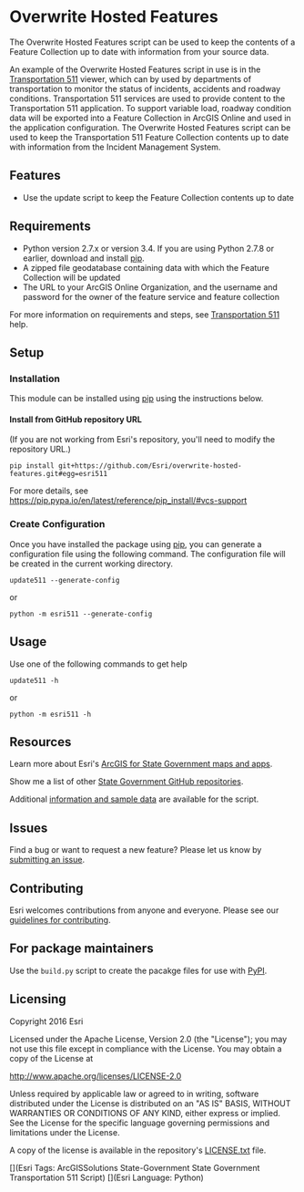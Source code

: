 Overwrite Hosted Features
=========================

The Overwrite Hosted Features script can be used to keep the contents of a Feature Collection up to date with information from your source data.

An example of the Overwrite Hosted Features script in use is in the [Transportation 511] viewer, which can by used by departments of transportation to monitor the status of incidents, accidents and roadway conditions.  Transportation 511 services are used to provide content to the Transportation 511 application.  To support variable load, roadway condition data will be exported into a Feature Collection in ArcGIS Online and used in the application configuration.  The Overwrite Hosted Features script can be used to keep the Transportation 511 Feature Collection contents up to date with information from the Incident Management System.

Features
--------

* Use the update script to keep the Feature Collection contents up to date

Requirements
------------

<!-- Start using this this tool now by downloading this repository as a .zip file and unzip to a suitable location or clone the repository with a git tool.  Requirements for using the script include -->
* Python version 2.7.x or version 3.4.  If you are using Python 2.7.8 or earlier, download and install [pip].
* A zipped file geodatabase containing data with which the Feature Collection will be updated
* The URL to your ArcGIS Online Organization, and the username and password for the owner of the feature service and feature collection

For more information on requirements and steps, see [Transportation 511] help.

Setup
-----

### Installation ###

This module can be installed using [pip] using the instructions below.

<!--
These instructions should be updated if Esri registrers this package with PyPI (https://pypi.python.org).
-->

#### Install from GitHub repository URL ####

(If you are not working from Esri's repository, you'll need to modify the repository URL.)

```console
pip install git+https://github.com/Esri/overwrite-hosted-features.git#egg=esri511
```

For more details, see https://pip.pypa.io/en/latest/reference/pip_install/#vcs-support


### Create Configuration ###

Once you have installed the package using [pip], you can generate a configuration file using the following command. The configuration file will be created in the current working directory.

```console
update511 --generate-config
```

or

```console
python -m esri511 --generate-config
```

Usage
-----

Use one of the following commands to get help

```console
update511 -h
```

or

```console
python -m esri511 -h
```

Resources
---------

Learn more about Esri's [ArcGIS for State Government maps and apps].

Show me a list of other [State Government GitHub repositories].

Additional [information and sample data] are available for the script.

Issues
------

Find a bug or want to request a new feature?  Please let us know by [submitting an issue].

Contributing
------------

Esri welcomes contributions from anyone and everyone.
Please see our [guidelines for contributing].

For package maintainers
-----------------------

Use the `build.py` script to create the pacakge files for use with [PyPI].

Licensing
----------

Copyright 2016 Esri

Licensed under the Apache License, Version 2.0 (the "License");
you may not use this file except in compliance with the License.
You may obtain a copy of the License at

   http://www.apache.org/licenses/LICENSE-2.0

Unless required by applicable law or agreed to in writing, software
distributed under the License is distributed on an "AS IS" BASIS,
WITHOUT WARRANTIES OR CONDITIONS OF ANY KIND, either express or implied.
See the License for the specific language governing permissions and
limitations under the License.

A copy of the license is available in the repository's
[LICENSE.txt] file.

[Transportation 511]:http://links.esri.com/stategovernment/help/transportation511
[pip]:http://links.esri.com/thirdparty/pipInstall
[PyPI]:https://pypi.python.org/
[ArcGIS for State Government maps and apps]:http://solutions.arcgis.com
[State Government GitHub repositories]:http://esri.github.io/#State-Government
[information and sample data]:http://links.esri.com/stategovernment/help/Transportation511
[guidelines for contributing]:https://github.com/esri/contributing
[LICENSE.txt]:LICENSE.txt
[submitting an issue]:https://github.com/Esri/overwrite-hosted-features/issues

[](Esri Tags: ArcGISSolutions State-Government State Government Transportation 511 Script)
[](Esri Language: Python)
